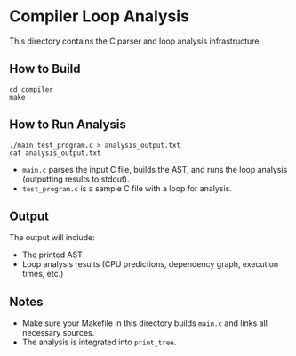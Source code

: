 # Compiler Loop Analysis

This directory contains the C parser and loop analysis infrastructure.

## How to Build

```
cd compiler
make
```

## How to Run Analysis

```
./main test_program.c > analysis_output.txt
cat analysis_output.txt
```

- `main.c` parses the input C file, builds the AST, and runs the loop analysis (outputting results to stdout).
- `test_program.c` is a sample C file with a loop for analysis.

## Output

The output will include:
- The printed AST
- Loop analysis results (CPU predictions, dependency graph, execution times, etc.)

## Notes
- Make sure your Makefile in this directory builds `main.c` and links all necessary sources.
- The analysis is integrated into `print_tree`. 